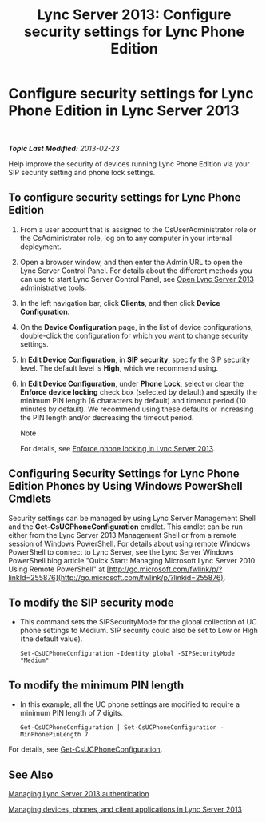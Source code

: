 ﻿---
title: 'Lync Server 2013: Configure security settings for Lync Phone Edition'
TOCTitle: Configure security settings for Lync Phone Edition
ms:assetid: 6e7cec17-8a79-4428-9300-8821256c46cf
ms:mtpsurl: https://technet.microsoft.com/en-us/library/Gg521014(v=OCS.15)
ms:contentKeyID: 48184464
ms.date: 07/23/2014
mtps_version: v=OCS.15
---

<div data-xmlns="http://www.w3.org/1999/xhtml">

<div class="topic" data-xmlns="http://www.w3.org/1999/xhtml" data-msxsl="urn:schemas-microsoft-com:xslt" data-cs="http://msdn.microsoft.com/en-us/">

<div data-asp="http://msdn2.microsoft.com/asp">

# Configure security settings for Lync Phone Edition in Lync Server 2013

</div>

<div id="mainSection">

<div id="mainBody">

<span> </span>

_**Topic Last Modified:** 2013-02-23_

Help improve the security of devices running Lync Phone Edition via your SIP security setting and phone lock settings.

<div>

## To configure security settings for Lync Phone Edition

1.  From a user account that is assigned to the CsUserAdministrator role or the CsAdministrator role, log on to any computer in your internal deployment.

2.  Open a browser window, and then enter the Admin URL to open the Lync Server Control Panel. For details about the different methods you can use to start Lync Server Control Panel, see [Open Lync Server 2013 administrative tools](lync-server-2013-open-lync-server-administrative-tools.md).

3.  In the left navigation bar, click **Clients**, and then click **Device Configuration**.

4.  On the **Device Configuration** page, in the list of device configurations, double-click the configuration for which you want to change security settings.

5.  In **Edit Device Configuration**, in **SIP security**, specify the SIP security level. The default level is **High**, which we recommend using.

6.  In **Edit Device Configuration**, under **Phone Lock**, select or clear the **Enforce device locking** check box (selected by default) and specify the minimum PIN length (6 characters by default) and timeout period (10 minutes by default). We recommend using these defaults or increasing the PIN length and/or decreasing the timeout period.
    
    <div>
    

    > [!NOTE]  
    > For details, see <A href="lync-server-2013-enforce-phone-locking.md">Enforce phone locking in Lync Server 2013</A>.

    
    </div>

</div>

<div>

## Configuring Security Settings for Lync Phone Edition Phones by Using Windows PowerShell Cmdlets

Security settings can be managed by using Lync Server Management Shell and the **Get-CsUCPhoneConfiguration** cmdlet. This cmdlet can be run either from the Lync Server 2013 Management Shell or from a remote session of Windows PowerShell. For details about using remote Windows PowerShell to connect to Lync Server, see the Lync Server Windows PowerShell blog article "Quick Start: Managing Microsoft Lync Server 2010 Using Remote PowerShell" at [http://go.microsoft.com/fwlink/p/?linkId=255876](http://go.microsoft.com/fwlink/p/?linkid=255876).

<div>

## To modify the SIP security mode

  - This command sets the SIPSecurityMode for the global collection of UC phone settings to Medium. SIP security could also be set to Low or High (the default value).
    
        Set-CsUCPhoneConfiguration -Identity global -SIPSecurityMode "Medium"

</div>

<div>

## To modify the minimum PIN length

  - In this example, all the UC phone settings are modified to require a minimum PIN length of 7 digits.
    
        Get-CsUCPhoneConfiguration | Set-CsUCPhoneConfiguration -MinPhonePinLength 7

</div>

For details, see [Get-CsUCPhoneConfiguration](https://docs.microsoft.com/en-us/powershell/module/skype/Get-CsUCPhoneConfiguration).

</div>

<div>

## See Also


[Managing Lync Server 2013 authentication](lync-server-2013-managing-lync-server-authentication.md)  


[Managing devices, phones, and client applications in Lync Server 2013](lync-server-2013-managing-devices-phones-and-client-applications.md)  
  

</div>

</div>

<span> </span>

</div>

</div>

</div>


